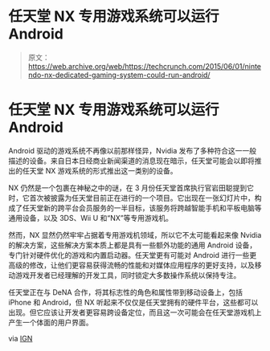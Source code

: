 # 任天堂 NX 专用游戏系统可以运行 Android 

> 原文：<https://web.archive.org/web/https://techcrunch.com/2015/06/01/nintendo-nx-dedicated-gaming-system-could-run-android/>

# 任天堂 NX 专用游戏系统可以运行 Android

Android 驱动的游戏系统不再像以前那样怪异，Nvidia 发布了多种符合这一一般描述的设备。来自日本日经商业新闻渠道的消息现在暗示，任天堂可能会以即将推出的任天堂 NX 游戏系统的形式推出这一类别的设备。

NX 仍然是一个包裹在神秘之中的谜，在 3 月份任天堂首席执行官岩田聪提到它时，它首次被披露为任天堂目前正在进行的一个项目。它出现在一张幻灯片中，构成了任天堂新的跨平台会员服务的一半目标，该服务将跨越智能手机和平板电脑等通用设备，以及 3DS、Wii U 和“NX”等专用游戏机。

然而，NX 显然仍然牢牢占据着专用游戏机领域，所以它不太可能看起来像 Nvidia 的解决方案，这些解决方案本质上都是具有一些额外功能的通用 Android 设备，专门针对硬件优化的游戏和内置启动器。任天堂更有可能对 Android 进行一些更高级的修改，让他们更容易获得流畅的性能和对媒体应用程序的更好支持，以及移动游戏开发者已经理解的开发工具，同时锁定大多数操作系统以保持专注。

任天堂正在与 DeNA 合作，将其标志性的角色和属性带到移动设备上，包括 iPhone 和 Android，但 NX 听起来不仅仅是任天堂拥有的硬件平台，这些都可以出现。但它应该让开发者更容易跨设备定位，而且这一次可能会在任天堂游戏机上产生一个体面的用户界面。

via [IGN](https://web.archive.org/web/20221204182041/http://ign.com/articles/2015/06/01/report-nintendos-codename-nx-platform-will-be-android-based)
